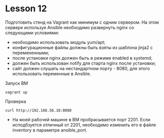 # Lesson 12

Подготовить стенд на Vagrant как минимум с одним сервером. На этом сервере используя Ansible необходимо развернуть nginx со следующими условиями:

- необходимо использовать модуль yum/apt;
- конфигурационные файлы должны быть взяты из шаблона jinja2 с перемененными;
- после установки nginx должен быть в режиме enabled в systemd;
- должен быть использован notify для старта nginx после установки;
- сайт должен слушать на нестандартном порту - 8080, для этого использовать переменные в Ansible.

Запуск ВМ

```vagrant up```

Проверка

```curl http://192.168.56.10:8080```

* На моей рабочей машине в ВМ пробрасывается порт 2201. Если исподбзуется отличный от 2201, необходимо изменить его в файле inventory в параметре ansible_port.
